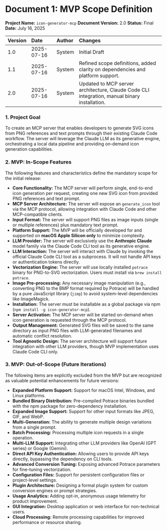 # Document 1: MVP Scope Definition

**Project Name:** `icon-generator-mcp`
**Document Version:** 2.0
**Status:** Final
**Date:** July 16, 2025

| Version | Date | Author | Changes |
| :--- | :--- | :--- | :--- |
| 1.0 | 2025-07-16 | System | Initial Draft |
| 1.1 | 2025-07-16 | System | Refined scope definitions, added clarity on dependencies and platform support. |
| 2.0 | 2025-07-16 | System | Updated to MCP server architecture, Claude Code CLI integration, manual binary installation. |

### 1. Project Goal

To create an MCP server that enables developers to generate SVG icons from PNG references and text prompts through their existing Claude Code workflow. The server will leverage the Claude LLM as its generative engine, orchestrating a local data pipeline and providing on-demand icon generation capabilities.

### 2. MVP: In-Scope Features

The following features and characteristics define the mandatory scope for the initial release:

*   **Core Functionality:** The MCP server will perform single, end-to-end icon generation per request, creating one new SVG icon from provided PNG references and text prompt.
*   **MCP Server Architecture:** The server will expose an `generate_icon` tool via the MCP protocol, allowing integration with Claude Code and other MCP-compatible clients.
*   **Input Format:** The server will support PNG files as image inputs (single or multiple references) plus mandatory text prompt.
*   **Platform Support:** The MVP will be officially developed for and supported on **macOS Apple Silicon only** to minimize complexity.
*   **LLM Provider:** The server will exclusively use the **Anthropic Claude** model family via the Claude Code CLI tool as its generative engine.
*   **LLM Interaction:** The server will interact with Claude by invoking the official Claude Code CLI tool as a subprocess. It will not handle API keys or authentication tokens directly.
*   **Vectorization Engine:** The server will use locally installed `potrace` binary for PNG-to-SVG vectorization. Users must install via `brew install potrace`.
*   **Image Pre-processing:** Any necessary image manipulation (e.g., converting PNG to the BMP format required by Potrace) will be handled by a pure JavaScript library (`jimp`) to avoid system-level dependencies like ImageMagick.
*   **Installation:** The server must be installable as a global package via npm (`npm install -g icon-generator-mcp`).
*   **Server Activation:** The MCP server will be started on-demand when icon generation is requested through the MCP protocol.
*   **Output Management:** Generated SVG files will be saved to the same directory as input PNG files with LLM-generated filenames and automatic conflict resolution.
*   **Tool Agnostic Design:** The server architecture will support future integration with other LLM providers, though MVP implementation uses Claude Code CLI only.

### 3. MVP: Out-of-Scope (Future Iterations)

The following items are explicitly excluded from the MVP but are recognized as valuable potential enhancements for future versions:

*   **Expanded Platform Support:** Support for macOS Intel, Windows, and Linux platforms.
*   **Bundled Binary Distribution:** Pre-compiled Potrace binaries bundled with the npm package for zero-dependency installation.
*   **Expanded Image Support:** Support for other input formats like JPEG, GIF, and WebP.
*   **Multi-Generation:** The ability to generate multiple design variations from a single prompt.
*   **Batch Processing:** Processing multiple icon requests in a single operation.
*   **Multi-LLM Support:** Integrating other LLM providers like OpenAI (GPT series) or Google (Gemini).
*   **Direct API Key Authentication:** Allowing users to provide API keys directly, bypassing the dependency on CLI tools.
*   **Advanced Conversion Tuning:** Exposing advanced Potrace parameters for fine-tuning vectorization.
*   **Configuration Files:** Support for persistent configuration files or project-level settings.
*   **Plugin Architecture:** Designing a formal plugin system for custom conversion engines or prompt strategies.
*   **Usage Analytics:** Adding opt-in, anonymous usage telemetry for product improvement.
*   **GUI Integration:** Desktop application or web interface for non-technical users.
*   **Cloud Processing:** Remote processing capabilities for improved performance or resource sharing.